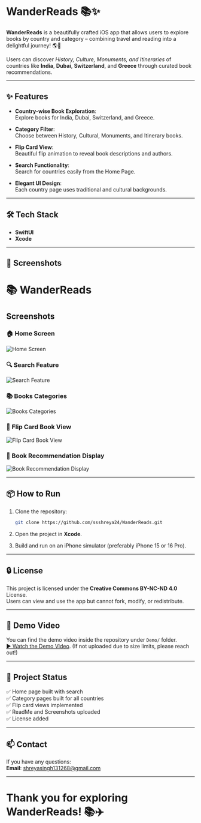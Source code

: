 # WanderReads 📚✨

**WanderReads** is a beautifully crafted iOS app that allows users to explore books by country and category – combining travel and reading into a delightful journey! 🌎📖

Users can discover *History, Culture, Monuments, and Itineraries* of countries like **India**, **Dubai**, **Switzerland**, and **Greece** through curated book recommendations.

---

## ✨ Features

- **Country-wise Book Exploration**:  
  Explore books for India, Dubai, Switzerland, and Greece.
  
- **Category Filter**:  
  Choose between History, Cultural, Monuments, and Itinerary books.

- **Flip Card View**:  
  Beautiful flip animation to reveal book descriptions and authors.

- **Search Functionality**:  
  Search for countries easily from the Home Page.

- **Elegant UI Design**:  
  Each country page uses traditional and cultural backgrounds.

---

## 🛠️ Tech Stack

- **SwiftUI**
- **Xcode**


---

## 📸 Screenshots

# 📚 WanderReads

## Screenshots

### 🏠 Home Screen
![Home Screen](https://raw.githubusercontent.com/ssshreya24/WanderReads/main/assests/HomeView.png)

### 🔍 Search Feature
![Search Feature](https://raw.githubusercontent.com/ssshreya24/WanderReads/main/assests/SearchBar.png)

### 📚 Books Categories
![Books Categories](https://raw.githubusercontent.com/ssshreya24/WanderReads/main/assests/BooksCategories.png)

### 🔄 Flip Card Book View
![Flip Card Book View](https://raw.githubusercontent.com/ssshreya24/WanderReads/main/assests/Flipview.png)

### 📖 Book Recommendation Display
![Book Recommendation Display](https://raw.githubusercontent.com/ssshreya24/WanderReads/main/assests/BookRecomended.png)

---

## 📦 How to Run

1. Clone the repository:
   ```bash
   git clone https://github.com/ssshreya24/WanderReads.git
   ```

2. Open the project in **Xcode**.

3. Build and run on an iPhone simulator (preferably iPhone 15 or 16 Pro).

---

## 🔒 License

This project is licensed under the **Creative Commons BY-NC-ND 4.0** License.  
Users can view and use the app but cannot fork, modify, or redistribute.

---

## 🎥 Demo Video

You can find the demo video inside the repository under `Demo/` folder.  
[▶️ Watch the Demo Video](https://drive.google.com/file/d/1Lj6rqQJ4ocl2qMqcgKGtVUK2-MQ17vqn/view?usp=drive_link).
(If not uploaded due to size limits, please reach out!)

---

## 🚀 Project Status

✅ Home page built with search  
✅ Category pages built for all countries  
✅ Flip card views implemented  
✅ ReadMe and Screenshots uploaded  
✅ License added

---

## 📫 Contact

If you have any questions:  
**Email**: shreyasingh131268@gmail.com

---

# Thank you for exploring WanderReads! 📚✈️

